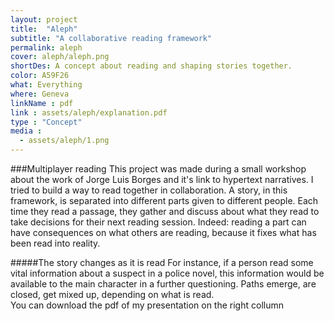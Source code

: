 ```yaml
---
layout: project
title:  "Aleph"
subtitle: "A collaborative reading framework"
permalink: aleph
cover: aleph/aleph.png
shortDes: A concept about reading and shaping stories together.
color: A59F26
what: Everything
where: Geneva
linkName : pdf
link : assets/aleph/explanation.pdf
type : "Concept"
media :
  - assets/aleph/1.png
---
```


###Multiplayer reading
This project was made during a small workshop about the work of Jorge Luis Borges and it's link to hypertext narratives. I tried to build a way to read together in collaboration. A story, in this framework, is separated into different parts given to different people. Each time they read a passage, they gather and discuss about what they read to take decisions for their next reading session. Indeed: reading a part can have consequences on what others are reading, because it fixes what has been read into reality.


#####The story changes as it is read
For instance, if a person read some vital information about a suspect in a police novel, this information would be available to the main character in a further questioning. Paths emerge, are closed, get mixed up, depending on what is read.  
You can download the pdf of my presentation on the right collumn
